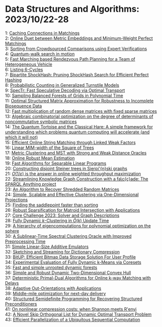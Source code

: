 # Data Structures and Algorithms: 2023/10/22-28  
1: [Caching Connections in Matchings](https://doi.org/10.48550/arXiv.2310.14058)  
2: [Online Duet between Metric Embeddings and Minimum-Weight Perfect  Matchings](https://doi.org/10.48550/arXiv.2310.14078)  
3: [Sorting from Crowdsourced Comparisons using Expert Verifications](https://doi.org/10.48550/arXiv.2310.14113)  
4: [Quantum-walk search in motion](https://doi.org/10.48550/arXiv.2310.14345)  
5: [Fast Marching based Rendezvous Path Planning for a Team of Heterogeneous  Vehicle](https://doi.org/10.48550/arXiv.2310.14507)  
6: [Listing 6-Cycles](https://doi.org/10.48550/arXiv.2310.14575)  
7: [Bipartite ShockHash: Pruning ShockHash Search for Efficient Perfect  Hashing](https://doi.org/10.48550/arXiv.2310.14959)  
8: [Probabilistic Counting in Generalized Turnstile Models](https://doi.org/10.48550/arXiv.2310.14977)  
9: [SpecTr: Fast Speculative Decoding via Optimal Transport](https://doi.org/10.48550/arXiv.2310.15141)  
10: [Sampling Balanced Forests of Grids in Polynomial Time](https://doi.org/10.48550/arXiv.2310.15152)  
11: [Optimal Structured Matrix Approximation for Robustness to Incomplete  Biosequence Data](https://doi.org/10.48550/arXiv.2310.15375)  
12: [Fast multiplication of random dense matrices with fixed sparse matrices](https://doi.org/10.48550/arXiv.2310.15419)  
13: [Algebraic combinatorial optimization on the degree of determinants of  noncommutative symbolic matrices](https://doi.org/10.48550/arXiv.2310.15502)  
14: [The Quantum Tortoise and the Classical Hare: A simple framework for  understanding which problems quantum computing will accelerate (and which it  will not)](https://doi.org/10.48550/arXiv.2310.15505)  
15: [Efficient Online String Matching through Linked Weak Factors](https://doi.org/10.48550/arXiv.2310.15711)  
16: [Linear MIM-width of the Square of Trees](https://doi.org/10.48550/arXiv.2310.15754)  
17: [Metric Clustering and MST with Strong and Weak Distance Oracles](https://doi.org/10.48550/arXiv.2310.15863)  
18: [Online Robust Mean Estimation](https://doi.org/10.48550/arXiv.2310.15932)  
19: [Fast Algorithms for Separable Linear Programs](https://doi.org/10.48550/arXiv.2310.16351)  
20: [Constructing disjoint Steiner trees in Sierpi\'{n}ski graphs](https://doi.org/10.48550/arXiv.2310.16463)  
21: [$O(1/\varepsilon)$ is the answer in online weighted throughput  maximization](https://doi.org/10.48550/arXiv.2310.16697)  
22: [Streamlining Knowledge Graph Construction with a fa\c{c}ade: The SPARQL  Anything project](https://doi.org/10.48550/arXiv.2310.16700)  
23: [An Algorithm to Recover Shredded Random Matrices](https://doi.org/10.48550/arXiv.2310.16715)  
24: [Simple, Scalable and Effective Clustering via One-Dimensional  Projections](https://doi.org/10.48550/arXiv.2310.16752)  
25: [Finding the saddlepoint faster than sorting](https://doi.org/10.48550/arXiv.2310.16801)  
26: [Robust Sparsification for Matroid Intersection with Applications](https://doi.org/10.48550/arXiv.2310.16827)  
27: [Core Challenge 2023: Solver and Graph Descriptions](https://doi.org/10.48550/arXiv.2310.17136)  
28: [Fully Dynamic $k$-Clustering in $\tilde O(k)$ Update Time](https://doi.org/10.48550/arXiv.2310.17420)  
29: [A hierarchy of eigencomputations for polynomial optimization on the  sphere](https://doi.org/10.48550/arXiv.2310.17827)  
30: [A Sublinear-Time Spectral Clustering Oracle with Improved Preprocessing  Time](https://doi.org/10.48550/arXiv.2310.17878)  
31: [Simple Linear-Size Additive Emulators](https://doi.org/10.48550/arXiv.2310.17886)  
32: [Sketching and Streaming for Dictionary Compression](https://doi.org/10.48550/arXiv.2310.17980)  
33: [BitUP: Efficient Bitmap Data Storage Solution For User Profile](https://doi.org/10.48550/arXiv.2310.17990)  
34: [Experimental Evaluation of Fully Dynamic k-Means via Coresets](https://doi.org/10.48550/arXiv.2310.18034)  
35: [Fast and simple unrooted dynamic forests](https://doi.org/10.48550/arXiv.2310.18036)  
36: [Simple and Robust Dynamic Two-Dimensional Convex Hull](https://doi.org/10.48550/arXiv.2310.18068)  
37: [Deterministic Primal-Dual Algorithms for Online k-way Matching with  Delays](https://doi.org/10.48550/arXiv.2310.18071)  
38: [Adaptive Out-Orientations with Applications](https://doi.org/10.48550/arXiv.2310.18146)  
39: [Middle-mile optimization for next-day delivery](https://doi.org/10.48550/arXiv.2310.18388)  
40: [Structured Semidefinite Programming for Recovering Structured  Preconditioners](https://doi.org/10.48550/arXiv.2310.18265)  
41: [On nonlinear compression costs: when Shannon meets R\'enyi](https://doi.org/10.48550/arXiv.2310.18419)  
42: [A Novel Skip Orthogonal List for Dynamic Optimal Transport Problem](https://doi.org/10.48550/arXiv.2310.18446)  
43: [Efficient Parallelization of a Ubiquitous Sequential Computation](https://doi.org/10.48550/arXiv.2311.06281)  